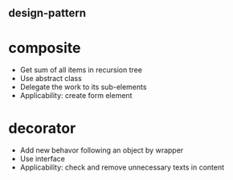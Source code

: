 ## design-pattern

# composite
- Get sum of all items in recursion tree
- Use abstract class
- Delegate the work to its sub-elements
- Applicability: create form element

# decorator
- Add new behavor following an object by wrapper
- Use interface
- Applicability: check and remove unnecessary texts in content

